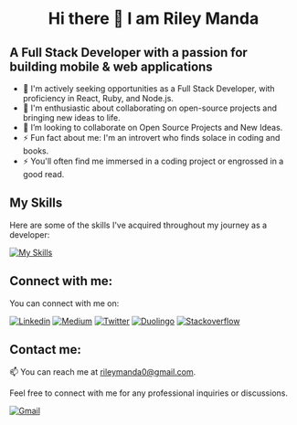 <h1 align="center"><b>Hi there 👋 I am Riley Manda</b></h1>

<h2 align="left"> A Full Stack Developer with a passion for building mobile & web applications</h2>


- 🔭 I'm actively seeking opportunities as a Full Stack Developer, with proficiency in React, Ruby, and Node.js.
- 🌱 I'm enthusiastic about collaborating on open-source projects and bringing new ideas to life.
- 👯 I’m looking to collaborate on Open Source Projects and New Ideas.
- ⚡ Fun fact about me: I'm an introvert who finds solace in coding and books.
- ⚡ You'll often find me immersed in a coding project or engrossed in a good read.

## My Skills
Here are some of the skills I've acquired throughout my journey as a developer:

[![My Skills](https://skillicons.dev/icons?i=js,html,css,nodejs,java,php,python,javascript,webpack,bootstrap,react,tailwind,materialui,flutter,ruby,dart,mongo,postgres,firebase,azure,git,github,androidstudio,figma,xd&perline=15)](https://skillicons.dev)

## Connect with me:
You can connect with me on:

[![Linkedin](https://img.shields.io/badge/-LinkedIn-blue?style=flat&logo=Linkedin&logoColor=white)](https://www.linkedin.com/in/rileymanda/)
[![Medium](https://img.shields.io/badge/-Medium-blue?style=flat&logo=Medium&logoColor=white)](https://medium.com/@rileymanda)
[![Twitter](https://img.shields.io/badge/-Twitter-blue?style=flat&logo=Twitter&logoColor=white)](https://twitter.com/rileycodez)
[![Duolingo](https://img.shields.io/badge/-Duolingo-green?style=flat&logo=Duolingo&logoColor=white)](https://www.duolingo.com/profile/rileymanda0)
[![Stackoverflow](https://img.shields.io/badge/-Stackoverflow-blue?style=flat&logo=Stackoverflow&logoColor=white)](https://stackoverflow.com/users/6129553/rileymanda)

## Contact me:
📫 You can reach me at rileymanda0@gmail.com.

Feel free to connect with me for any professional inquiries or discussions.

[![Gmail](https://img.shields.io/badge/-Gmail-red?style=flat&logo=Gmail&logoColor=white)](mailto:rileymanda@gmail.com)
